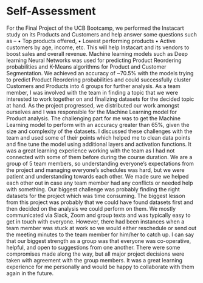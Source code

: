 # Self-Assessment
For the Final Project of the UCB Bootcamp, we performed the Instacart study on its Products and Customers and help answer some questions such as –
•	Top products offered, 
•	Lowest performing products
•	Active customers by age, income, etc. 
This will help Instacart and its vendors to boost sales and overall revenue. Machine learning models such as Deep learning Neural Networks was used for predicting Product Reordering probabilities and K-Means algorithms for Product and Customer Segmentation. We achieved an accuracy of ~70.5% with the models trying to predict Product Reordering probabilities and could successfully cluster Customers and Products into 4 groups for further analysis.
As a team member, I was involved with the team in finding a topic that we were interested to work together on and finalizing datasets for the decided topic at hand. As the project progressed, we distributed our work amongst ourselves and I was responsible for the Machine Learning model for Product analysis. The challenging part for me was to get the Machine Learning model to perform with an accuracy greater than 65%, given the size and complexity of the datasets. I discussed these challenges with the team and used some of their points which helped me to clean data points and fine tune the model using additional layers and activation functions.
It was a great learning experience working with the team as I had not connected with some of them before during the course duration. We are a group of 5 team members, so understanding everyone’s expectations from the project and managing everyone’s schedules was hard, but we were patient and understanding towards each other. We made sure we helped each other out in case any team member had any conflicts or needed help with something.  Our biggest challenge was probably finding the right datasets for the project which was time consuming. The biggest lesson from this project was probably that we could have found datasets first and then decided on the analysis we could perform on them.
We mostly communicated via Slack, Zoom and group texts and was typically easy to get in touch with everyone. However, there had been instances when a team member was stuck at work so we would either reschedule or send out the meeting minutes to the team member for him/her to catch up. I can say that our biggest strength as a group was that everyone was co-operative, helpful, and open to suggestions from one another. There were some compromises made along the way, but all major project decisions were taken with agreement with the group members.  It was a great learning experience for me personally and would be happy to collaborate with them again in the future.


